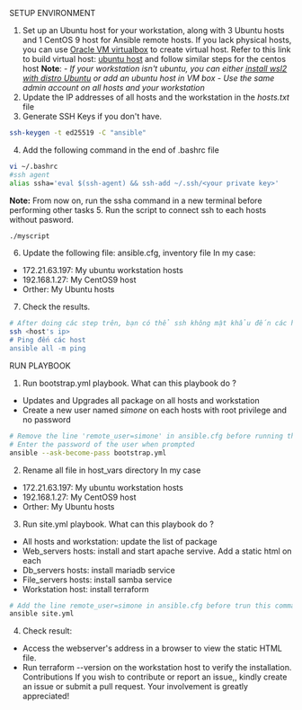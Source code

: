 SETUP ENVIRONMENT
1. Set up an Ubuntu host for your workstation, along with 3 Ubuntu hosts and 1 CentOS 9 host for Ansible remote hosts. If you lack physical hosts, you can use [Oracle VM virtualbox](https://www.virtualbox.org/) to create virtual host. Refer to this link to build virtual host: [ubuntu host](https://www.youtube.com/watch?v=ElNalqvVaPw&t=1081s) and follow similar steps for the centos host
**Note**: 
*- If your workstation isn't ubuntu, you can either [install wsl2 with distro Ubuntu](https://learn.microsoft.com/en-us/windows/wsl/install) or add an ubuntu host in VM box*
*- Use the same admin account on all hosts and your workstation*
2. Update the IP addresses of all hosts and the workstation in the *hosts.txt* file
3. Generate SSH Keys if you don't have.
```bash
ssh-keygen -t ed25519 -C "ansible"
```
4. Add the following command in the end of .bashrc file
```bash
vi ~/.bashrc
#ssh agent
alias ssha='eval $(ssh-agent) && ssh-add ~/.ssh/<your private key>'
```
**Note:** From now on, run the ssha command in a new terminal before performing other tasks
5. Run the script to connect ssh to each hosts without pasword.
```bash
./myscript
```
6. Update the following file: ansible.cfg, inventory file
In my case:
- 172.21.63.197: My ubuntu workstation hosts
- 192.168.1.27: My CentOS9 host
- Orther: My Ubuntu hosts
7. Check the results.
```bash
# After doing các step trên, bạn có thể ssh không mật khẩu đến các host
ssh <host's ip>
# Ping đến các host
ansible all -m ping
```
RUN PLAYBOOK
1. Run bootstrap.yml playbook. What can this playbook do ?
- Updates and Upgrades all package on all hosts and workstation
- Create a new user named *simone* on each hosts with root privilege and no password
```bash
# Remove the line 'remote_user=simone' in ansible.cfg before running this command
# Enter the password of the user when prompted
ansible --ask-become-pass bootstrap.yml
```
2. Rename all file in host_vars directory
In my case
- 172.21.63.197: My ubuntu workstation hosts
- 192.168.1.27: My CentOS9 host
- Orther: My Ubuntu hosts
3. Run site.yml playbook. What can this playbook do ?
- All hosts and workstation: update the list of package
- Web_servers hosts: install and start apache servive. Add a static html on each
- Db_servers hosts: install mariadb service
- File_servers hosts: install samba service
- Workstation host: install terraform
```bash
# Add the line remote_user=simone in ansible.cfg before trun this command
ansible site.yml
```
4. Check result:
- Access the webserver's address in a browser to view the static HTML file.
- Run terraform --version on the workstation host to verify the installation.
Contributions
If you wish to contribute or report an issue,, kindly create an issue or submit a pull request. Your involvement is greatly appreciated!